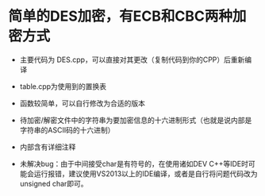 ﻿
简单的DES加密，有ECB和CBC两种加密方式
===

- 主要代码为 DES.cpp，可以直接对其更改（复制代码到你的CPP）后重新编译    

- table.cpp为使用到的置换表

- 函数较简单，可以自行修改为合适的版本

- 待加密/解密文件中的字符串为要加密信息的十六进制形式（也就是说内部是字符串的ASCII码的十六进制）

- 内部含有详细注释

- 未解决bug：由于中间接受char是有符号的，在使用诸如DEV C++等IDE时可能会运行报错，建议使用VS2013以上的IDE编译，或者是自行将问题代码改为unsigned char即可。